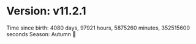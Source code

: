# Version: v11.2.1
Time since birth: 4080 days, 97921 hours, 5875260 minutes, 352515600 seconds
Season: Autumn 🍁
